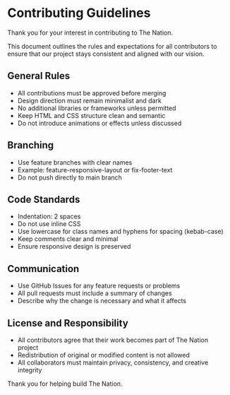 # Contributing Guidelines

Thank you for your interest in contributing to The Nation.

This document outlines the rules and expectations for all contributors to ensure that our project stays consistent and aligned with our vision.

## General Rules

- All contributions must be approved before merging  
- Design direction must remain minimalist and dark  
- No additional libraries or frameworks unless permitted  
- Keep HTML and CSS structure clean and semantic  
- Do not introduce animations or effects unless discussed  

## Branching

- Use feature branches with clear names  
- Example: feature-responsive-layout or fix-footer-text  
- Do not push directly to main branch  

## Code Standards

- Indentation: 2 spaces  
- Do not use inline CSS  
- Use lowercase for class names and hyphens for spacing (kebab-case)  
- Keep comments clear and minimal  
- Ensure responsive design is preserved  

## Communication

- Use GitHub Issues for any feature requests or problems  
- All pull requests must include a summary of changes  
- Describe why the change is necessary and what it affects  

## License and Responsibility

- All contributors agree that their work becomes part of The Nation project  
- Redistribution of original or modified content is not allowed  
- All collaborators must maintain privacy, consistency, and creative integrity  

Thank you for helping build The Nation.

